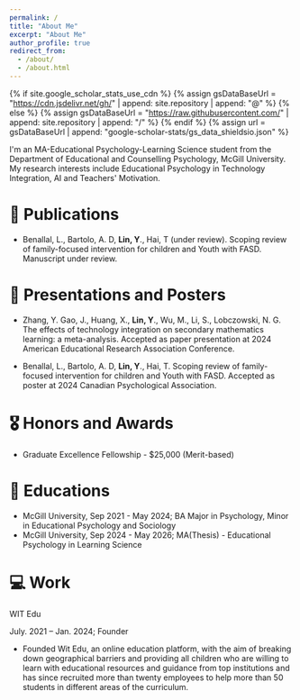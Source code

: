 ```yaml
---
permalink: /
title: "About Me"
excerpt: "About Me"
author_profile: true
redirect_from: 
  - /about/
  - /about.html
---
```


{% if site.google_scholar_stats_use_cdn %}
{% assign gsDataBaseUrl = "https://cdn.jsdelivr.net/gh/" | append: site.repository | append: "@" %}
{% else %}
{% assign gsDataBaseUrl = "https://raw.githubusercontent.com/" | append: site.repository | append: "/" %}
{% endif %}
{% assign url = gsDataBaseUrl | append: "google-scholar-stats/gs_data_shieldsio.json" %}

<span class='anchor' id='about-me'></span>



I'm an MA-Educational Psychology-Learning Science student from the Department of Educational and Counselling Psychology, McGill University. My research interests include Educational Psychology in Technology Integration, AI and Teachers' Motivation.


# 📝 Publications 

- Benallal, L., Bartolo, A. D, **Lin, Y**., Hai, T (under review). Scoping review of family-focused intervention for children and Youth with FASD. Manuscript under review.

# 📝 Presentations and Posters

- Zhang, Y. Gao, J., Huang, X., **Lin, Y**., Wu, M., Li, S., Lobczowski, N. G. The effects of technology integration on secondary mathematics learning: a meta-analysis. Accepted as paper presentation at 2024 American Educational Research Association Conference.

- Benallal, L., Bartolo, A. D, **Lin, Y**., Hai, T. Scoping review of family-focused intervention for children and Youth with FASD. Accepted as poster at 2024 Canadian Psychological Association.

# 🎖 Honors and Awards
- Graduate Excellence Fellowship - $25,000 (Merit-based)
  
# 📖 Educations
- McGill University, Sep 2021 - May 2024; BA Major in Psychology, Minor in Educational Psychology and Sociology 	
- McGill University, Sep 2024 - May 2026; MA(Thesis) - Educational Psychology in Learning Science				

# 💻 Work
WIT Edu                                                                                                                            

July. 2021 – Jan. 2024; Founder                         
- Founded Wit Edu, an online education platform, with the aim of breaking down geographical barriers and providing all children who are willing to learn with educational resources and guidance from top institutions and has since recruited more than twenty employees to help more than 50 students in different areas of the curriculum. 
 
